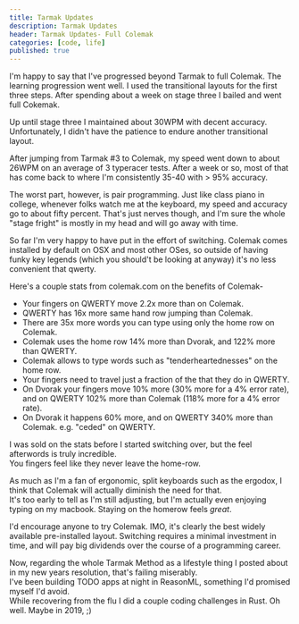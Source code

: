 ```yaml
---
title: Tarmak Updates
description: Tarmak Updates
header: Tarmak Updates- Full Colemak
categories: [code, life]
published: true
---
```

I'm happy to say that I've progressed beyond Tarmak to full Colemak.
The learning progression went well. I used the transitional layouts for the first three steps.
After spending about a week on stage three I bailed and went full Cokemak.  

Up until stage three I maintained about 30WPM with decent accuracy.
Unfortunately, I didn't have the patience to endure another transitional layout.

After jumping from Tarmak #3 to Colemak, my speed went down to about 26WPM on an average of 3 typeracer tests.
After a week or so, most of that has come back to where I'm consistently 35-40 with > 95% accuracy.  

The worst part, however, is pair programming. Just like class piano in college, whenever folks watch me at the keyboard,
my speed and accuracy go to about fifty percent.
That's just nerves though, and I'm sure the whole "stage fright" is mostly in my head and will go away with time.

So far I'm very happy to have put in the effort of switching. 
Colemak comes installed by default on OSX and most other OSes, so outside of having funky key legends (which you should't be looking at anyway) it's no less convenient that qwerty. 

Here's a couple stats from colemak.com on the benefits of Colemak-
- Your fingers on QWERTY move 2.2x more than on Colemak. 
- QWERTY has 16x more same hand row jumping than Colemak.
- There are 35x more words you can type using only the home row on Colemak.
- Colemak uses the home row 14% more than Dvorak, and 122% more than QWERTY.    
- Colemak allows to type words such as "tenderheartednesses" on the home row.
- Your fingers need to travel just a fraction of the that they do in QWERTY.
- On Dvorak your fingers move 10% more (30% more for a 4% error rate),
and on QWERTY 102% more than Colemak (118% more for a 4% error rate).  
- On Dvorak it happens 60% more, and on QWERTY 340% more than Colemak.
e.g. "ceded" on QWERTY.

I was sold on the stats before I started switching over, but the feel afterwords is truly incredible.  
You fingers feel like they never leave the home-row.

As much as I'm a fan of ergonomic, split keyboards such as the ergodox, I think that Colemak will actually diminish the need for that.  
It's too early to tell as I'm still adjusting, but I'm actually even enjoying typing on my macbook. Staying on the homerow feels _great_.  

I'd encourage anyone to try Colemak. IMO, it's clearly the best widely available pre-installed layout.
Switching requires a minimal investment in time, and will pay big dividends over the course of a programming career.

Now, regarding the whole Tarmak Method as a lifestyle thing I posted about in my new years resolution, that's failing miserably.  
I've been building TODO apps at night in ReasonML, something I'd promised myself I'd avoid.  
While recovering from the flu I did a couple coding challenges in Rust. Oh well.
Maybe in 2019, ;)

